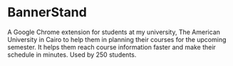 # BannerStand
A Google Chrome extension for students at my university, The American University in Cairo to help them in planning their courses for the upcoming semester. It helps them reach course information faster and make their schedule in minutes. Used by 250 students.
